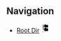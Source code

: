 
## 
## Navigation

- [Root Dir](../Index.md) <img src="../Assets/root.png" alt="Root Dir Folder" style="width:20px;height:20px;">
